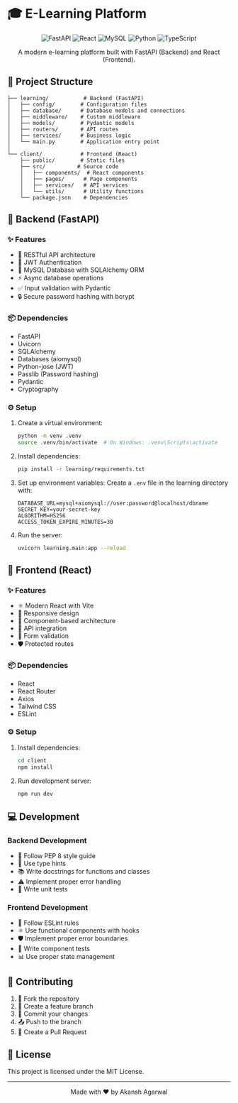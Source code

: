 # 🎓 E-Learning Platform

<div align="center">

![FastAPI](https://img.shields.io/badge/FastAPI-005571?style=for-the-badge&logo=fastapi)
![React](https://img.shields.io/badge/React-20232A?style=for-the-badge&logo=react&logoColor=61DAFB)
![MySQL](https://img.shields.io/badge/MySQL-00000F?style=for-the-badge&logo=mysql&logoColor=white)
![Python](https://img.shields.io/badge/Python-3776AB?style=for-the-badge&logo=python&logoColor=white)
![TypeScript](https://img.shields.io/badge/TypeScript-007ACC?style=for-the-badge&logo=typescript&logoColor=white)

A modern e-learning platform built with FastAPI (Backend) and React (Frontend).

</div>

## 📁 Project Structure

```
├── learning/           # Backend (FastAPI)
│   ├── config/        # Configuration files
│   ├── database/      # Database models and connections
│   ├── middleware/    # Custom middleware
│   ├── models/        # Pydantic models
│   ├── routers/       # API routes
│   ├── services/      # Business logic
│   └── main.py        # Application entry point
│
└── client/            # Frontend (React)
    ├── public/        # Static files
    ├── src/          # Source code
    │   ├── components/  # React components
    │   ├── pages/      # Page components
    │   ├── services/   # API services
    │   └── utils/      # Utility functions
    └── package.json    # Dependencies
```

## 🚀 Backend (FastAPI)

### ✨ Features
- 🔐 RESTful API architecture
- 🔑 JWT Authentication
- 💾 MySQL Database with SQLAlchemy ORM
- ⚡ Async database operations
- ✅ Input validation with Pydantic
- 🔒 Secure password hashing with bcrypt

### 📦 Dependencies
- FastAPI
- Uvicorn
- SQLAlchemy
- Databases (aiomysql)
- Python-jose (JWT)
- Passlib (Password hashing)
- Pydantic
- Cryptography

### ⚙️ Setup
1. Create a virtual environment:
   ```bash
   python -m venv .venv
   source .venv/bin/activate  # On Windows: .venv\Scripts\activate
   ```

2. Install dependencies:
   ```bash
   pip install -r learning/requirements.txt
   ```

3. Set up environment variables:
   Create a `.env` file in the learning directory with:
   ```
   DATABASE_URL=mysql+aiomysql://user:password@localhost/dbname
   SECRET_KEY=your-secret-key
   ALGORITHM=HS256
   ACCESS_TOKEN_EXPIRE_MINUTES=30
   ```

4. Run the server:
   ```bash
   uvicorn learning.main:app --reload
   ```

## 🎨 Frontend (React)

### ✨ Features
- ⚛️ Modern React with Vite
- 📱 Responsive design
- 🧩 Component-based architecture
- 🔄 API integration
- 📝 Form validation
- 🛡️ Protected routes

### 📦 Dependencies
- React
- React Router
- Axios
- Tailwind CSS
- ESLint

### ⚙️ Setup
1. Install dependencies:
   ```bash
   cd client
   npm install
   ```

2. Run development server:
   ```bash
   npm run dev
   ```

## 💻 Development

### Backend Development
- 📝 Follow PEP 8 style guide
- 🎯 Use type hints
- 📚 Write docstrings for functions and classes
- ⚠️ Implement proper error handling
- 🧪 Write unit tests

### Frontend Development
- 📝 Follow ESLint rules
- ⚛️ Use functional components with hooks
- 🛡️ Implement proper error boundaries
- 🧪 Write component tests
- 📊 Use proper state management

## 🤝 Contributing
1. 🍴 Fork the repository
2. 🌿 Create a feature branch
3. 💾 Commit your changes
4. 📤 Push to the branch
5. 🔄 Create a Pull Request

## 📄 License
This project is licensed under the MIT License.

---

<div align="center">
Made with ❤️ by Akansh Agarwal
</div>
